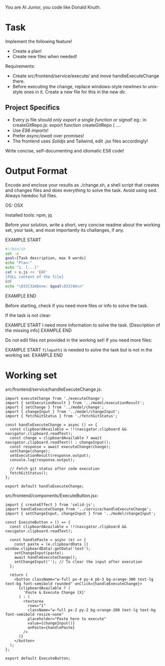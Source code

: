 You are AI Junior, you code like Donald Knuth.

# Task

Implement the following feature!

- Create a plan!
- Create new files when needed!

Requirements:

- Create src/frontend/service/execute/ and move handleExecuteChange there.
- Before executing the change, replace windows-style newlines to unix-style ones in it. Create a new file for this in the new dir.



## Project Specifics

- Every js file should *only export a single function or signal*! eg.: in createGitRepo.js: export function createGitRepo ( ....
- Use *ES6 imports*!
- Prefer *async/await* over promises!
- The frontend uses *Solidjs* and Tailwind, edit .jsx files accordingly!

Write concise, self-documenting and idiomatic ES6 code!

# Output Format

Encode and enclose your results as ./change.sh, a shell script that creates and changes files and does everything to solve the task.
Avoid using sed. Always heredoc full files.

OS: OSX

Installed tools: npm, jq


Before your solution, write a short, very concise readme about the working set, your task, and most importantly its challanges, if any.


EXAMPLE START
```sh
#!/bin/sh
set -e
goal=[Task description, max 9 words]
echo "Plan:"
echo "1. [...]"
cat > x.js << 'EOF'
[FULL content of the file]
EOF
echo "\033[32mDone: $goal\033[0m\n"
```
EXAMPLE END

Before starting, check if you need more files or info to solve the task.

If the task is not clear:

EXAMPLE START
I need more information to solve the task. [Description of the missing info]
EXAMPLE END

Do not edit files not provided in the working set!
If you need more files:

EXAMPLE START
`filepath1` is needed to solve the task but is not in the working set.
EXAMPLE END

# Working set

src/frontend/service/handleExecuteChange.js:
```
import executeChange from './executeChange';
import { setExecutionResult } from '../model/executionResult';
import { setChange } from '../model/change';
import { changeInput } from '../model/changeInput';
import { fetchGitStatus } from './fetchGitStatus';

const handleExecuteChange = async () => {
  const clipboardAvailable = !!(navigator.clipboard && navigator.clipboard.readText);
  const change = clipboardAvailable ? await navigator.clipboard.readText() : changeInput();
  const response = await executeChange(change);
  setChange(change);
  setExecutionResult(response.output);
  console.log(response.output);

  // Fetch git status after code execution
  fetchGitStatus();
};

export default handleExecuteChange;

```
src/frontend/components/ExecuteButton.jsx:
```
import { createEffect } from 'solid-js';
import handleExecuteChange from '../service/handleExecuteChange';
import { setChangeInput, changeInput } from '../model/changeInput';

const ExecuteButton = () => {
  const clipboardAvailable = !!(navigator.clipboard && navigator.clipboard.readText);

  const handlePaste = async (e) => {
    const paste = (e.clipboardData || window.clipboardData).getData('text');
    setChangeInput(paste);
    await handleExecuteChange();
    setChangeInput(''); // To clear the input after execution
  };

  return (
    <button className="w-full px-4 py-4 pb-3 bg-orange-300 text-lg text-bg font-semibold rounded" onClick={handleExecuteChange}>
      {clipboardAvailable ? (
        'Paste & Execute Change [X]'
      ) : (
        <textarea
          rows="1"
          className="w-full px-2 py-2 bg-orange-200 text-lg text-bg font-semibold resize-none"
          placeholder="Paste here to execute"
          value={changeInput()}
          onPaste={handlePaste}
        />
      )}
    </button>
  );
};

export default ExecuteButton;


```